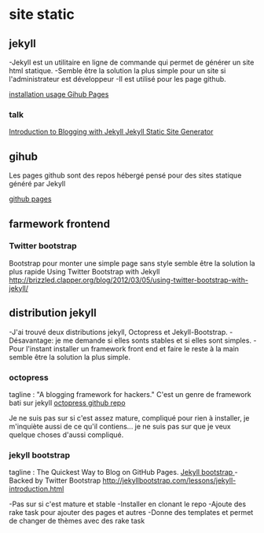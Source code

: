 site static
===========

## jekyll ##
-Jekyll est un utilitaire en ligne de commande qui permet de générer un site html
statique.
-Semble être la solution la plus simple pour un site si l'administrateur est développeur
-Il est utilisé pour les page github.

[ installation ](http://jekyllrb.com/docs/installation/)
[ usage ](http://jekyllrb.com/docs/usage/)
[ Gihub Pages](http://pages.github.com/)

### talk ###
[ Introduction to Blogging with Jekyll ](http://www.youtube.com/watch?v=c5WkxIzK0eA)
[ Jekyll Static Site Generator ](http://www.youtube.com/watch?v=7mXeJlFdZ2c)
## gihub ##
Les pages github sont des repos hébergé pensé pour des sites statique généré par
Jekyll

[github pages ](http://pages.github.com/)

## farmework frontend ##
### Twitter bootstrap ###
Bootstrap pour monter une simple page sans style semble être la solution la plus rapide
Using Twitter Bootstrap with Jekyll
http://brizzled.clapper.org/blog/2012/03/05/using-twitter-bootstrap-with-jekyll/


## distribution jekyll ##
-J'ai trouvé deux distributions jekyll, Octopress et Jekyll-Bootstrap.
-Désavantage: je me demande si elles sonts stables et si elles sont simples. 
-Pour l'instant installer un framework front end et faire le reste à la main semble être la solution la plus simple.

### octopress ###
tagline : "A blogging framework for hackers."
C'est un genre de framework bati sur jekyll
[ octopress ](http://octopress.org/)
[ github repo ](https://github.com/imathis/octopress)

Je ne suis pas sur si c'est assez mature, compliqué pour rien à installer, je m'inquiète aussi de ce qu'il contiens... je ne suis pas sur que je veux quelque choses d'aussi compliqué.


### jekyll bootstrap ###
tagline : The Quickest Way to Blog on GitHub Pages.
[ Jekyll bootstrap ](http://jekyllbootstrap.com/)
-Backed by Twitter Bootstrap
http://jekyllbootstrap.com/lessons/jekyll-introduction.html

-Pas sur si c'est mature et stable
-Installer en clonant le repo
-Ajoute des rake task pour ajouter des pages et autres
-Donne des templates et permet de changer de thèmes avec des rake task
